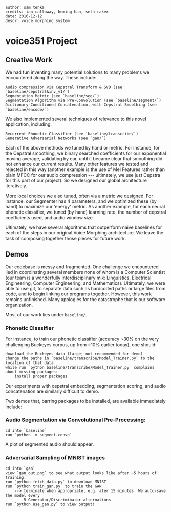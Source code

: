     author: sam tenka
    credits: ian calloway, heming han, seth raker
    date: 2016-12-12
    descr: voice morphing system

# voice351 Project

## Creative Work

We had fun inventing many potential solutions to many problems
we encountered along the way. These include:
    
    Audio compression via Cepstral Transform & SVD (see `baseline/cepstral&inv_v1/`)
    Segmentation Metric (see `baseline/seg/`)
    Segmentation Algorithm via Pre-Convolution (see `baseline/segment/`)
    Dictionary-Conditioned Concatenation, with Cepstral Smoothing (see `baseline/encode/`)

We also implemented several techniques of relevance to this novel
application, including:

    Recurrent Phonetic Classifier (see `baseline/transcribe/`)
    Generative Adversarial Networks (see `gan/`)

Each of the above methods we tuned by hand or metric. For instance,
for the Cepstral smoothing, we binary searched coefficients for our
exponential moving average, validating by ear, until it became clear
that smoothing did not enhance our current results. Many other features
we tested and rejected in this way (another example is the use of Mel
Features rather than plain MFCC for our audio compression --- ultimately,
we use just Cepstra for this part of our project). So we designed our
global architecture iteratively.

More local choices we also tuned, often via a metric we designed. For
instance, our Segmenter has 4 parameters, and we optimized these (by
hand) to maximize our 'energy' metric. As another example, for each
neural phonetic classifier, we tuned (by hand) learning rate, the number
of cepstral coefficients used, and audio window size. 

Ultimately, we have several algorithms that outperform naive baselines
for each of the steps in our original Voice Morphing architecture. We
leave the task of composing together those pieces for future work.

## Demos

Our codebase is messy and fragmented. One challenge we encountered lied
in coordinating several members none of whom is a Computer Scientist
(our team is a wonderfully interdisciplinary mix: Linguistics, Electrical
Engineering, Computer Engineering, and Mathematics). Ultimately, we were
able to use git, to separate data such as hardcoded paths or large files
from code, and to begin linking our programs together. However, this work
remains unfinished. Many apologies for the catastrophe that is our software
organization.

Most of our work lies under `baseline/`.

### Phonetic Classifier

For instance, to train our phonetic classifier (accuracy ~30% on the very
challenging Buckeyes corpus, up from ~10% earlier today), one should:

    download the Buckeyes data (large; not recommended for demo)
    change the paths in `baseline/transcribe/Model_Trainer.py` to the location of that data 
    while run `python baseline/transcribe/Model_Trainer.py` complains about missing packages:
        install proper packages

Our experiments with cepstral embedding, segmentation scoring, and audio concatenation are similarly difficult to demo.

Two demos that, barring packages to be installed, are available immediately include: 

### Audio Segmentation via Convolutional Pre-Processing:

    cd into `baseline`
    run `python -m segment.convo`

A plot of segmented audio should appear.

### Adversarial Sampling of MNIST images 

    cd into `gan`
    view `gan_out.png` to see what output looks like after ~5 hours of training.
    run `python fetch_data.py` to download MNIST
    run `python train_gan.py` to train the GAN
        --> terminate when appropriate, e.g. ater 15 minutes. We auto-save the model every
            5 Generator/Discriminator alternations 
    run `python use_gan.py` to view output!
